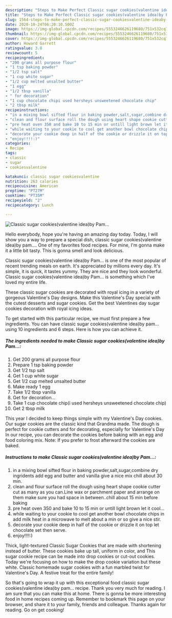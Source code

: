 ```yaml
---
description: "Steps to Make Perfect Classic sugar cookies(valentine idea)by Pam..."
title: "Steps to Make Perfect Classic sugar cookies(valentine idea)by Pam..."
slug: 1564-steps-to-make-perfect-classic-sugar-cookiesvalentine-ideaby-pam
date: 2020-10-24T06:20:10.500Z
image: https://img-global.cpcdn.com/recipes/5553246626119680/751x532cq70/classic-sugar-cookiesvalentine-ideaby-pam-recipe-main-photo.jpg
thumbnail: https://img-global.cpcdn.com/recipes/5553246626119680/751x532cq70/classic-sugar-cookiesvalentine-ideaby-pam-recipe-main-photo.jpg
cover: https://img-global.cpcdn.com/recipes/5553246626119680/751x532cq70/classic-sugar-cookiesvalentine-ideaby-pam-recipe-main-photo.jpg
author: Howard Garrett
ratingvalue: 3.8
reviewcount: 5
recipeingredient:
- "200 grams all purpose flour"
- "1 tsp baking powder"
- "1/2 tsp salt"
- "1 cup white sugar"
- "1/2 cup melted unsalted butter"
- "1 egg"
- "1/2 tbsp vanilla"
- " for decoration"
- "1 cup chocolate chipi used hersheys unsweetened chocolate chip"
- "2 tbsp milk"
recipeinstructions:
- "in a mixing bowl sifted flour in baking powder,salt,sugar,combine dry ingridents add egg and butter and vanilla give a nice mix chill about 30 min."
- "clean and flour surface roll the dough using heart shape cookie cutter cut as many as you can.Line wax or parchment paper and arrange on them make sure you had space in between..chill about 15 min before baking"
- "pre heat oven 350 and bake 10 to 15 min or untill light brown let it cool..."
- "while waiting to your cookie to cool get another bowl chocolate chips in add milk heat in a microwave to melt about a min or so give a nice stir."
- "decorate your cookie deep in half of the cookie or drizzle it on top let chocolate set then serve."
- "enjoy!!!!:)"
categories:
- Recipe
tags:
- classic
- sugar
- cookiesvalentine

katakunci: classic sugar cookiesvalentine 
nutrition: 263 calories
recipecuisine: American
preptime: "PT27M"
cooktime: "PT35M"
recipeyield: "2"
recipecategory: Lunch

---
```



![Classic sugar cookies(valentine idea)by Pam...](https://img-global.cpcdn.com/recipes/5553246626119680/751x532cq70/classic-sugar-cookiesvalentine-ideaby-pam-recipe-main-photo.jpg)

Hello everybody, hope you're having an amazing day today. Today, I will show you a way to prepare a special dish, classic sugar cookies(valentine idea)by pam.... One of my favorites food recipes. For mine, I'm gonna make it a little bit tasty. This is gonna smell and look delicious.

Classic sugar cookies(valentine idea)by Pam... is one of the most popular of recent trending meals on earth. It's appreciated by millions every day. It's simple, it is quick, it tastes yummy. They are nice and they look wonderful. Classic sugar cookies(valentine idea)by Pam... is something which I've loved my entire life.

These classic sugar cookies are decorated with royal icing in a variety of gorgeous Valentine&#39;s Day designs. Make this Valentine&#39;s Day special with the cutest desserts and sugar cookies. Get the best Valentines day sugar cookies decoration with royal icing ideas.


To get started with this particular recipe, we must first prepare a few ingredients. You can have classic sugar cookies(valentine idea)by pam... using 10 ingredients and 6 steps. Here is how you can achieve it.

<!--inarticleads1-->

##### The ingredients needed to make Classic sugar cookies(valentine idea)by Pam...:

1. Get 200 grams all purpose flour
1. Prepare 1 tsp baking powder
1. Get 1/2 tsp salt
1. Get 1 cup white sugar
1. Get 1/2 cup melted unsalted butter
1. Make ready 1 egg
1. Take 1/2 tbsp vanilla
1. Get  for decoration...
1. Take 1 cup chocolate chip(i used hersheys unsweetened chocolate chip)
1. Get 2 tbsp milk


This year I decided to keep things simple with my Valentine&#39;s Day cookies. Our sugar cookies are the classic kind that Grandma made. The dough is perfect for cookie cutters and for decorating, especially for Valentine&#39;s Day In our recipe, you can decorate the cookies before baking with an egg and food coloring mix. Note: If you prefer to frost afterward the cookies are baked. 

<!--inarticleads2-->

##### Instructions to make Classic sugar cookies(valentine idea)by Pam...:

1. in a mixing bowl sifted flour in baking powder,salt,sugar,combine dry ingridents add egg and butter and vanilla give a nice mix chill about 30 min.
1. clean and flour surface roll the dough using heart shape cookie cutter cut as many as you can.Line wax or parchment paper and arrange on them make sure you had space in between..chill about 15 min before baking
1. pre heat oven 350 and bake 10 to 15 min or untill light brown let it cool...
1. while waiting to your cookie to cool get another bowl chocolate chips in add milk heat in a microwave to melt about a min or so give a nice stir.
1. decorate your cookie deep in half of the cookie or drizzle it on top let chocolate set then serve.
1. enjoy!!!!:)


Thick, light-textured Classic Sugar Cookies that are made with shortening instead of butter. These cookies bake up tall, uniform in color, and This sugar cookie recipe can be made into drop cookies or cut-out cookies. Today we&#39;re focusing on how to make the drop cookie variation but these white. Classic homemade sugar cookies with a fun marbled twist for Valentine&#39;s Day. A festive treat for the entire family! 

So that's going to wrap it up with this exceptional food classic sugar cookies(valentine idea)by pam... recipe. Thank you very much for reading. I am sure that you can make this at home. There is gonna be more interesting food in home recipes coming up. Remember to bookmark this page on your browser, and share it to your family, friends and colleague. Thanks again for reading. Go on get cooking!
